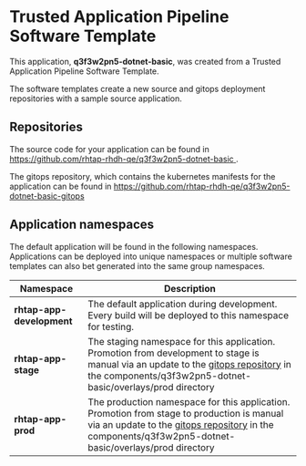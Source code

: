 # Trusted Application Pipeline Software Template

This application, **q3f3w2pn5-dotnet-basic**, was created from a Trusted Application Pipeline Software Template.

The software templates create a new source and gitops deployment repositories with a sample source application. 

## Repositories

The source code for your application can be found in [https://github.com/rhtap-rhdh-qe/q3f3w2pn5-dotnet-basic ](https://github.com/rhtap-rhdh-qe/q3f3w2pn5-dotnet-basic ).
 
The gitops repository, which contains the kubernetes manifests for the application can be found in 
[https://github.com/rhtap-rhdh-qe/q3f3w2pn5-dotnet-basic-gitops ](https://github.com/rhtap-rhdh-qe/q3f3w2pn5-dotnet-basic-gitops ) 

## Application namespaces 

The default application will be found in the following namespaces. Applications can be deployed into unique namespaces or multiple software templates can also bet generated into the same group namespaces.  

|  Namespace   |  Description   |  
| -------- | -------- |   
| **rhtap-app-development** | The default application during development. Every build will be deployed to this namespace for testing. | 
| **rhtap-app-stage** | The staging namespace for this application. Promotion from development to stage is manual via an update to the [gitops repository](https://github.com/rhtap-rhdh-qe/q3f3w2pn5-dotnet-basic-gitops ) in the components/q3f3w2pn5-dotnet-basic/overlays/prod directory |  
| **rhtap-app-prod** | The production namespace for this application. Promotion from stage to production is manual via an update to the [gitops repository](https://github.com/rhtap-rhdh-qe/q3f3w2pn5-dotnet-basic-gitops ) in the components/q3f3w2pn5-dotnet-basic/overlays/prod directory | 
